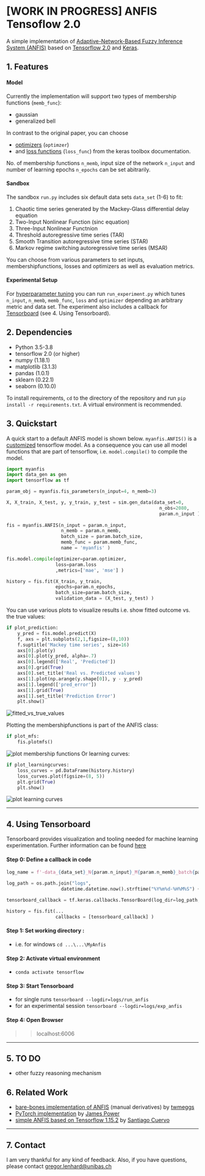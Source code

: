 # [WORK IN PROGRESS] ANFIS Tensoflow 2.0
A simple implementation of [Adaptive-Network-Based Fuzzy Inference System (ANFIS)](https://www.researchgate.net/publication/3113825_ANFIS_Adaptive-Network-based_Fuzzy_Inference_System) based on [Tensorflow 2.0](https://www.tensorflow.org/guide) and [Keras](https://keras.io/). 

## 1. Features
#### Model
Currently the implementation will support two types of membership functions (```memb_func```):
- gaussian
- generalized bell 

In contrast to the original paper, you can choose
- [optimizers](https://keras.io/optimizers/) (```optimzer```) 
- and [loss functions](https://keras.io/losses/) (```loss_func```)
from the keras toolbox documentation.

No. of membership functions ```n_memb```, input size of the network ```n_input``` and number of learning epochs ```n_epochs``` can be set abitrarily. 
#### Sandbox
The sandbox `run.py` includes six default data sets `data_set` (1-6) to fit:
1. Chaotic time series generated by the Mackey-Glass differential delay equation 
2. Two-Input Nonlinear Function (sinc equation)
3. Three-Input Nonlinear Functnion 
4. Threshold autoregressive time series (TAR) 
5. Smooth Transition autoregressive time series (STAR) 
6. Markov regime switching autoregressive time series (MSAR) 

You can choose from various parameters to set inputs, membershipfunctions, losses and optimizers as well as evaluation metrics. 

#### Experimental Setup
For [hyperparameter tuning](https://www.tensorflow.org/tensorboard/hyperparameter_tuning_with_hparams) you can run `run_experiment.py` which tunes `n_input`, `n_memb`, `memb_func`, `loss` and `optimizer` depending an arbitrary metric and data set. The experiment also includes a callback for [Tensorboard](https://www.tensorflow.org/tensorboard) (see 4. Using Tensorboard).
## 2. Dependencies

- Python 3.5-3.8
- tensorflow 2.0 (or higher)
- numpy (1.18.1)
- matplotlib (3.1.3)
- pandas (1.0.1)
- sklearn (0.22.1)
- seaborn (0.10.0)

To install requirements,  `cd` to the directory of the repository and run `pip install -r requirements.txt`. A virtual environment is recommended. 

## 3. Quickstart
A quick start to a default ANFIS model is shown below. `myanfis.ANFIS()` is a [customized](https://www.tensorflow.org/guide/keras/custom_layers_and_models) tensorflow model. As a consequence you can use all model functions that are part of tensorflow, i.e. `model.compile()` to compile the model.

```python
import myanfis
import data_gen as gen
import tensorflow as tf

param_obj = myanfis.fis_parameters(n_input=4, n_memb=3)    

X, X_train, X_test, y, y_train, y_test = sim.gen_data(data_set=0,       # mackey
                                                        n_obs=2080,     
                                                        param.n_input ) # lagged inputs
                                                        
fis = myanfis.ANFIS(n_input = param.n_input,        
                    n_memb = param.n_memb, 
                    batch_size = param.batch_size, 
                    memb_func = param.memb_func,
                    name = 'myanfis' )

fis.model.compile(optimizer=param.optimizer, 
                  loss=param.loss 
                  ,metrics=['mae', 'mse'] )

history = fis.fit(X_train, y_train, 
                  epochs=param.n_epochs, 
                  batch_size=param.batch_size,
                  validation_data = (X_test, y_test) )  
```
You can use various plots to visualize results i.e. show fitted outcome vs. the true values:
```python
if plot_prediction:
    y_pred = fis.model.predict(X)
    f, axs = plt.subplots(2,1,figsize=(8,10))
    f.suptitle('Mackey time series', size=16)
    axs[0].plot(y)
    axs[0].plot(y_pred, alpha=.7)
    axs[0].legend(['Real', 'Predicted'])
    axs[0].grid(True)
    axs[0].set_title('Real vs. Predicted values')
    axs[1].plot(np.arange(y.shape[0]), y - y_pred)
    axs[1].legend(['pred_error'])
    axs[1].grid(True)
    axs[1].set_title('Prediction Error')
    plt.show()
```
![fitted_vs_true_values](https://raw.githubusercontent.com/gregorLen/MyAnfis/master/imgs/predictions.png?token=ALUKURIVSU56AKVY2V7H6LK6TVWG2)



Plotting the membershipfunctions is part of the ANFIS class:
```python
if plot_mfs:
    fis.plotmfs()
```
![plot membership functions](https://raw.githubusercontent.com/gregorLen/MyAnfis/master/imgs/memb_funcs.png?token=ALUKURJLOG5V44WOITIWZ2C6TVWGQ)
Or learning curves:
```python
if plot_learningcurves:
    loss_curves = pd.DataFrame(history.history)
    loss_curves.plot(figsize=(8, 5))
    plt.grid(True)
    plt.show()
``` 
![plot learning curves](https://raw.githubusercontent.com/gregorLen/MyAnfis/master/imgs/learning_curves.png?token=ALUKURMCJLQKGVXTFR4X4BK6TVWGI)




---
## 4. Using Tensorboard
Tensorboard provides visualization and tooling needed for machine learning experimentation. Further information can be found [here](https://www.tensorflow.org/tensorboard)
#### Step 0: Define a callback in code
```python
log_name = f'-data_{data_set}_N{param.n_input}_M{param.n_memb}_batch{param.batch_size}_{param.memb_func}_{param.optimizer}_{param.loss}'

log_path = os.path.join("logs", 
                    datetime.datetime.now().strftime("%Y%m%d-%H%M%S") + log_name )

tensorboard_callback = tf.keras.callbacks.TensorBoard(log_dir=log_path, histogram_freq=1)

history = fis.fit(...
                  callbacks = [tensorboard_callback] )  

```



#### Step 1: Set working directory : 
- i.e. for windows ```cd ...\...\MyAnfis```  

#### Step 2: Activate virtual environment
- ```conda activate tensorflow```

#### Step 3: Start Tensorboard
- for single runs ``` tensorboard --logdir=logs/run_anfis ```
- for an experimental session ```tensorboard --logdir=logs/exp_anfis```

#### Step 4: Open Browser
>> localhost:6006
---
## 5. TO DO
- other fuzzy reasoning mechanism
## 6. Related Work
- [bare-bones implementation of ANFIS](https://github.com/twmeggs/anfis) (manual derivatives) by [twmeggs](https://github.com/twmeggs) 
- [PyTorch implementation](https://github.com/jfpower/anfis-pytorch) by [James Power](http://www.cs.nuim.ie/~jpower/)
- [simple ANFIS based on Tensorflow 1.15.2](https://github.com/tiagoCuervo/TensorANFIS) by [Santiago Cuervo](https://github.com/tiagoCuervo)
---
## 7. Contact
I am very thankful for any kind of feedback. Also, if you have questions, please contact gregor.lenhard@unibas.ch